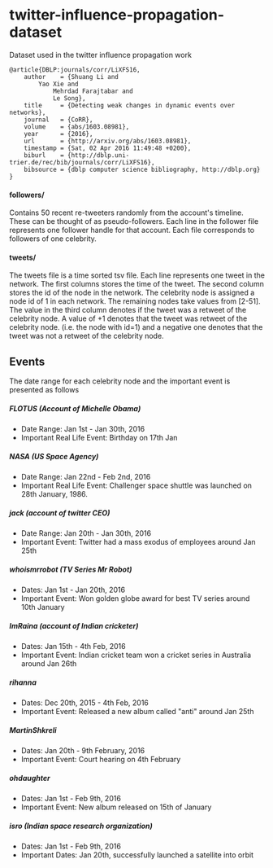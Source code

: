 # twitter-influence-propagation-dataset
Dataset used in the twitter influence propagation work

```
@article{DBLP:journals/corr/LiXFS16,
    author    = {Shuang Li and
        Yao Xie and
            Mehrdad Farajtabar and
            Le Song},
    title     = {Detecting weak changes in dynamic events over networks},
    journal   = {CoRR},
    volume    = {abs/1603.08981},
    year      = {2016},
    url       = {http://arxiv.org/abs/1603.08981},
    timestamp = {Sat, 02 Apr 2016 11:49:48 +0200},
    biburl    = {http://dblp.uni-trier.de/rec/bib/journals/corr/LiXFS16},
    bibsource = {dblp computer science bibliography, http://dblp.org}
}
```

#### followers/
Contains 50 recent re-tweeters randomly from the account's timeline. These can be thought of as pseudo-followers. Each line in the follower file represents one follower handle for that account.
Each file corresponds to followers of one celebrity.

#### tweets/
The tweets file is a time sorted tsv file. Each line represents one tweet in the network. The first columns stores the time of the tweet. The second column stores the id of the node in the network. The celebrity node is assigned a node id of 1 in each network. The remaining nodes take values from [2-51]. The value in the third column denotes if the tweet was a retweet of the celebrity node. A value of +1 denotes that the tweet was retweet of the celebrity node. (i.e. the node with id=1) and
a negative one denotes that the tweet was not a retweet of the celebrity node.

## Events
The date range for each celebrity node and the important event is presented as follows

##### FLOTUS (Account of Michelle Obama)
- Date Range: Jan 1st - Jan 30th, 2016
- Important Real Life Event: Birthday on 17th Jan

##### NASA (US Space Agency)
- Date Range: Jan 22nd - Feb 2nd, 2016
- Important Real Life Event: Challenger space shuttle was launched on 28th January, 1986.

##### jack (account of twitter CEO)
- Date Range: Jan 20th - Jan 30th, 2016
- Important Event: Twitter had a mass exodus of employees around Jan 25th

##### whoismrrobot (TV Series Mr Robot)
- Dates: Jan 1st - Jan 20th, 2016
- Important Event: Won golden globe award for best TV series around 10th January

##### ImRaina (account of Indian cricketer)
- Dates: Jan 15th - 4th Feb, 2016
- Important Event: Indian cricket team won a cricket series in Australia around Jan 26th

##### rihanna
- Dates: Dec 20th, 2015 - 4th Feb, 2016
- Important Event: Released a new album called "anti" around Jan 25th

##### MartinShkreli
- Dates: Jan 20th - 9th February, 2016
- Important Event: Court hearing on 4th February

##### ohdaughter
- Dates: Jan 1st - Feb 9th, 2016
- Important Event: New album released on 15th of January

##### isro (Indian space research organization)
- Dates: Jan 1st - Feb 9th, 2016
- Important Dates: Jan 20th, successfully launched a satellite into orbit


